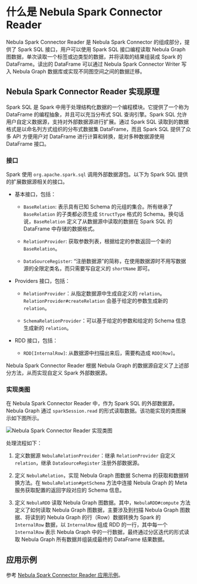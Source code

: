 # 什么是 Nebula Spark Connector Reader

Nebula Spark Connector Reader 是 Nebula Spark Connector 的组成部分，提供了 Spark SQL 接口，用户可以使用 Spark SQL 接口编程读取 Nebula Graph 图数据，单次读取一个标签或边类型的数据，并将读取的结果组装成 Spark 的 DataFrame。读出的 DataFrame 可以通过 Nebula Spark Connector Writer 写入 Nebula Graph 数据库或实现不同图空间之间的数据迁移。

## Nebula Spark Connector Reader 实现原理

Spark SQL 是 Spark 中用于处理结构化数据的一个编程模块。它提供了一个称为 DataFrame 的编程抽象，并且可以充当分布式 SQL 查询引擎。Spark SQL 允许用户自定义数据源，支持对外部数据源进行扩展。通过 Spark SQL 读取到的数据格式是以命名列方式组织的分布式数据集 DataFrame，而且 Spark SQL 提供了众多 API 方便用户对 DataFrame 进行计算和转换，能对多种数据源使用 DataFrame 接口。

### 接口

Spark 使用 `org.apache.spark.sql` 调用外部数据源包。以下为 Spark SQL 提供的扩展数据源相关的接口。

- 基本接口，包括：

  - `BaseRelation`: 表示具有已知 Schema 的元组的集合。所有继承了 `BaseRelation` 的子类都必须生成 `StructType` 格式的 Schema。换句话说，`BaseRelation` 定义了从数据源中读取的数据在 Spark SQL 的 DataFrame 中存储的数据格式。

  - `RelationProvider`: 获取参数列表，根据给定的参数返回一个新的 `BaseRelation`。

  - `DataSourceRegister`: “注册数据源”的简称，在使用数据源时不用写数据源的全限定类名，而只需要写自定义的 `shortName` 即可。

- Providers 接口，包括：

  - `RelationProvider`：从指定数据源中生成自定义的 `relation`。`RelationProvider#createRelation` 会基于给定的参数生成新的 `relation`。

  - `SchemaRelationProvider`：可以基于给定的参数和给定的 Schema 信息生成新的 `relation`。

- RDD 接口，包括：

  - `RDD[InternalRow]`: 从数据源中扫描出来后，需要构造成 `RDD[Row]`。

Nebula Spark Connector Reader 根据 Nebula Graph 的数据源自定义了上述部分方法，从而实现自定义 Spark 外部数据源。

### 实现类图

在 Nebula Spark Connector Reader 中，作为 Spark SQL 的外部数据源，Nebula Graph 通过 `sparkSession.read` 的形式读取数据。该功能实现的类图展示如下图所示。

![Nebula Spark Connector Reader 实现类图](https://docs-cdn.nebula-graph.com.cn/nebula-java-tools-docs/sc-ug-001.png "Nebula Spark Connector Reader 实现类图")

处理流程如下：

1. 定义数据源 `NebulaRelationProvider`：继承 `RelationProvider` 自定义 `relation`，继承 `DataSourceRegister` 注册外部数据源。

2. 定义 `NebulaRelation`，实现 Nebula Graph 图数据 Schema 的获取和数据转换方法。在 `NebulaRelation#getSchema` 方法中连接 Nebula Graph 的 Meta 服务获取配置的返回字段对应的 Schema 信息。

3. 定义 `NebulaRDD` 读取 Nebula Graph 图数据。其中，`NebulaRDD#compute` 方法定义了如何读取 Nebula Graph 图数据，主要涉及到扫描 Nebula Graph 图数据、将读到的 Nebula Graph 的行（Row）数据转换为 Spark 的 `InternalRow` 数据，以 `InternalRow` 组成 RDD 的一行，其中每一个 `InternalRow` 表示 Nebula Graph 中的一行数据，最终通过分区迭代的形式读取 Nebula Graph 所有数据并组装成最终的 DataFrame 结果数据。

## 应用示例

参考 [Nebula Spark Connector Reader 应用示例](sc-ug-reader-example.md)。

